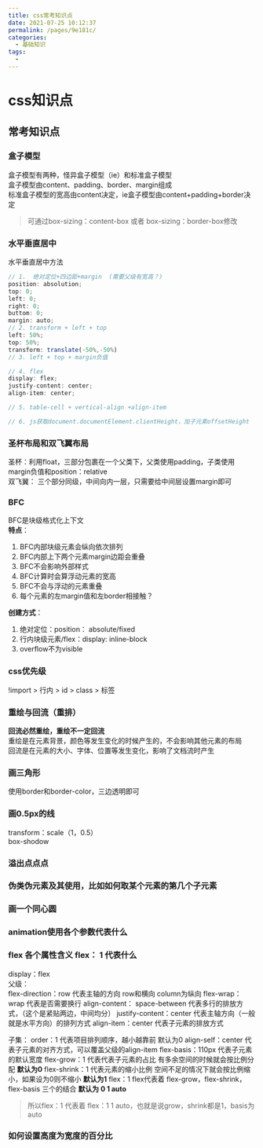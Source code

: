 ```yaml
---
title: css常考知识点
date: 2021-07-25 10:12:37
permalink: /pages/9e181c/
categories:
  - 基础知识
tags:
  - 
---
```

# css知识点

## 常考知识点

### 盒子模型
盒子模型有两种，怪异盒子模型（ie）和标准盒子模型  
盒子模型由content、padding、border、margin组成  
标准盒子模型的宽高由content决定，ie盒子模型由content+padding+border决定  
> 可通过box-sizing：content-box 或者 box-sizing：border-box修改

### 水平垂直居中
水平垂直居中方法  
```js
// 1.  绝对定位+四边距+margin  (需要父级有宽高？)
position: absolution;
top: 0;
left: 0;
right: 0;
buttom: 0;
margin: auto;
// 2. transform + left + top
left: 50%;
top: 50%;
transform: translate(-50%,-50%)
// 3. left + top + margin负值

// 4. flex
display: flex;
justify-content: center;
align-item: center;

// 5. table-cell + vertical-align +align-item

// 6. js获取document.documentElement.clientHeight，加子元素offsetHeight 

```
### 圣杯布局和双飞翼布局
圣杯：利用float，三部分包裹在一个父类下，父类使用padding，子类使用margin负值和position：relative  
双飞翼： 三个部分同级，中间向内一层，只需要给中间层设置margin即可  

### BFC
BFC是块级格式化上下文  
**特点**：  
1. BFC内部块级元素会纵向依次排列  
2. BFC内部上下两个元素margin边距会重叠  
3. BFC不会影响外部样式  
4. BFC计算时会算浮动元素的宽高  
5. BFC不会与浮动的元素重叠  
6. 每个元素的左margin值和左border相接触？  

**创建方式**：  
1. 绝对定位：position： absolute/fixed  
2. 行内块级元素/flex：display: inline-block  
3. overflow不为visible  

### css优先级
!import > 行内 > id > class > 标签

### 重绘与回流（重排）
**回流必然重绘，重绘不一定回流**  
重绘是在元素背景，颜色等发生变化的时候产生的，不会影响其他元素的布局  
回流是在元素的大小、字体、位置等发生变化，影响了文档流时产生  


### 画三角形
使用border和border-color，三边透明即可

### 画0.5px的线
transform：scale（1，0.5）  
box-shodow

### 溢出点点点

### 伪类伪元素及其使用，比如如何取某个元素的第几个子元素

### 画一个同心圆

### animation使用各个参数代表什么


### flex 各个属性含义  flex： 1 代表什么
display：flex  
父级：  
  flex-direction：row    代表主轴的方向 row和横向 column为纵向
  flex-wrap：wrap         代表是否需要换行
  align-content： space-between   代表多行的排放方式，（这个是紧贴两边，中间均分）
  justify-content：center  代表主轴方向（一般就是水平方向）的排列方式
  align-item：center        代表子元素的排放方式

子集：
  order：1                代表项目排列顺序，越小越靠前  默认为0
  align-self：center      代表子元素的对齐方式，可以覆盖父级的align-item
  flex-basis：110px       代表子元素的默认宽度
  flex-grow：1            代表代表子元素的占比 有多余空间的时候就会按比例分配 **默认为0**
  flex-shrink：1          代表元素的缩小比例  空间不足的情况下就会按比例缩小，如果设为0则不缩小 **默认为1**
  flex：1                 flex代表着 flex-grow，flex-shrink，flex-basis 三个的结合 **默认为 0 1 auto**

> 所以flex：1 代表着 flex：1 1 auto，也就是说grow，shrink都是1，basis为auto


### 如何设置高度为宽度的百分比